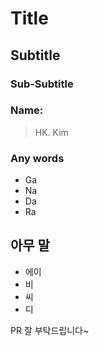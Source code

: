 # Title

## Subtitle

### Sub-Subtitle

### Name: 
> HK. Kim

### Any words
- Ga
- Na
- Da
- Ra


## 아무 말
- 에이
- 비
- 씨
- 디


PR 잘 부탁드립니다~
